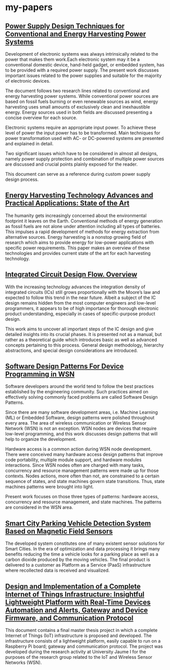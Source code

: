 # my-papers

## [Power Supply Design Techniques for Conventional and Energy Harvesting Power Systems](Power_Supply_Design_Techniques_for_Conventional_and_Energy_Harvesting_Power_Systems.pdf)

Development of electronic systems was always intrinsically related to the power that makes them work.Each electronic system may it be a conventional domestic device, hand-held gadget, or embedded system, has to be provided with a required power supply. The present work discusses important issues related to the power supplies and suitable for the majority of electronic devices.

The document follows two research lines related to conventional and energy harvesting power systems. While conventional power sources are based on fossil fuels burning or even renewable sources as wind, energy harvesting uses small amounts of exclusively clean and inexhaustible energy. Energy sources used in both fields are discussed presenting a concise overview for each source.

Electronic systems require an appropriate input power. To achieve these level of power the input power has to be transformed. Main techniques for power transformation used with AC- or DC-powered systems are presented and explained in detail.

Two significant issues which have to be considered in almost all designs, namely power supply protection and combination of multiple power sources are discussed and crucial points plainly exposed for the reader.

This document can serve as a reference during custom power supply design process.

## [Energy Harvesting Technology Advances and Practical Applications: State of the Art](Energy-Harvesting-Technology-Advances-and-Practical-Applications-State-of-the-Art.pdf)

The humanity gets increasingly concerned about the environmental footprint it leaves on the Earth. Conventional methods of energy generation as fossil fuels are not alone under attention including all types of batteries. This impulses a rapid development of methods for energy extraction from alternative sources. Energy harvesting is a nonstop growing field of research which aims to provide energy for low-power applications with specific power requirements. This paper makes an overview of these technologies and provides current state of the art for each
harvesting technology.

## [Integrated Circuit Design Flow. Overview](Integrated-Circuit-Design-Flow-Overview.pdf)

With the increasing technology advances the integration density of integrated circuits (ICs) still grows proportionally with the Moore’s law and expected to follow this trend in the near future. Albeit a subject of the IC design remains hidden from the most computer engineers and low-level programmers, it appears to be of high importance for thorough electronic product understanding, especially in cases of specific-purpose product design.

This work aims to uncover all important steps of the IC design and give detailed insights into its crucial phases. It is presented not as a manual, but rather as a theoretical guide which introduces basic as well as advanced concepts pertaining to this process. General design methodology, hierarchy abstractions, and special design considerations are introduced.

## [Software Design Patterns For Device Programming in WSN](Design_Patterns_For_Device_Programming_in_WSN_Vladislav_Rykov.pdf)

Software developers around the world tend to follow the best practices established by the engineering community. Such practices aimed on effectively solving commonly faced problems are called Software Design Patterns.

Since there are many software development areas, i.e. Machine Learning (ML) or Embedded Software, design patterns were polished throughout every area. The area of wireless communication or Wireless Sensor Network (WSN) is not an exception. WSN nodes are devices that require low-level programming, and this work discusses design patterns that will help to organize the development.

Hardware access is a common action during WSN node development. There were conceived many hardware access design patterns that improve code portability, multiple module support, and hardware modules interactions. Since WSN nodes often are charged with many tasks, concurrency and resource management patterns were made up for those contexts. Nodes actions, more often than not, are constrained to a certain sequence of states, and state machines govern state transitions. Thus, state machines patterns were brought into light.

Present work focuses on those three types of patterns: hardware access, concurrency and resource management, and state machines. The patterns are considered in the WSN area.

## [Smart City Parking Vehicle Detection System Based on Magnetic Field Sensors](Smart_City_Parking_Vehicle_Detection_System_Based_on_Magnetic_Field_Sensors.pdf)

The developed system constitutes one of many existent sensor solutions for Smart Cities. In the era of optimization and data processing it brings many benefits reducing the time a vehicle looks for a parking place as well as a carbon dioxide produced by the moving vehicles. The final product is delivered to a customer as Platform as a Service (PaaS) infrastructure where recollected data is received and visualized.

## [Design and Implementation of a Complete Internet of Things Infrastructure: Insightful Lightweight Platform with Real-Time Devices Automation and Alerts, Gateway and Device Firmware, and Communication Protocol](Design_and_Implementation_of_a_Complete_Internet_of_Things_Infrastructure.pdf)

This document contains a final master thesis project in which a complete Internet of Things (IoT) infrastructure is proposed and developed. The infrastructure consists of a lightweight platform, easily capable to run on a Raspberry Pi board; gateway and communication protocol. The project was developed during the research activity at University Jaume I for the purposes of the research group related to the IoT and Wireless Sensor Networks (WSN).
